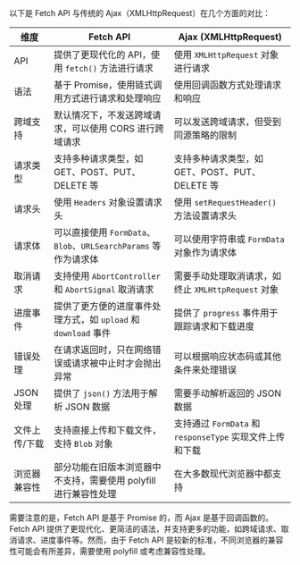 以下是 Fetch API 与传统的 Ajax（XMLHttpRequest）在几个方面的对比：

| 维度         | Fetch API                                                      | Ajax (XMLHttpRequest)                                        |
| ------------ | -------------------------------------------------------------- | ------------------------------------------------------------ |
| API          | 提供了更现代化的 API，使用 `fetch()` 方法进行请求                 | 使用 `XMLHttpRequest` 对象进行请求                           |
| 语法         | 基于 Promise，使用链式调用方式进行请求和处理响应                   | 使用回调函数方式处理请求和响应                               |
| 跨域支持     | 默认情况下，不发送跨域请求，可以使用 CORS 进行跨域请求           | 可以发送跨域请求，但受到同源策略的限制                       |
| 请求类型     | 支持多种请求类型，如 GET、POST、PUT、DELETE 等                   | 支持多种请求类型，如 GET、POST、PUT、DELETE 等               |
| 请求头       | 使用 `Headers` 对象设置请求头                                   | 使用 `setRequestHeader()` 方法设置请求头                    |
| 请求体       | 可以直接使用 `FormData`、`Blob`、`URLSearchParams` 等作为请求体  | 可以使用字符串或 `FormData` 对象作为请求体                    |
| 取消请求     | 支持使用 `AbortController` 和 `AbortSignal` 取消请求             | 需要手动处理取消请求，如终止 `XMLHttpRequest` 对象            |
| 进度事件     | 提供了更方便的进度事件处理方式，如 `upload` 和 `download` 事件 | 提供了 `progress` 事件用于跟踪请求和下载进度                   |
| 错误处理     | 在请求返回时，只在网络错误或请求被中止时才会抛出异常             | 可以根据响应状态码或其他条件来处理错误                       |
| JSON 处理    | 提供了 `json()` 方法用于解析 JSON 数据                           | 需要手动解析返回的 JSON 数据                                 |
| 文件上传/下载 | 支持直接上传和下载文件，支持 `Blob` 对象                         | 支持通过 `FormData` 和 `responseType` 实现文件上传和下载       |
| 浏览器兼容性 | 部分功能在旧版本浏览器中不支持，需要使用 polyfill 进行兼容性处理  | 在大多数现代浏览器中都支持                                   |

需要注意的是，Fetch API 是基于 Promise 的，而 Ajax 是基于回调函数的。Fetch API 提供了更现代化、更简洁的语法，并支持更多的功能，如跨域请求、取消请求、进度事件等。然而，由于 Fetch API 是较新的标准，不同浏览器的兼容性可能会有所差异，需要使用 polyfill 或考虑兼容性处理。
